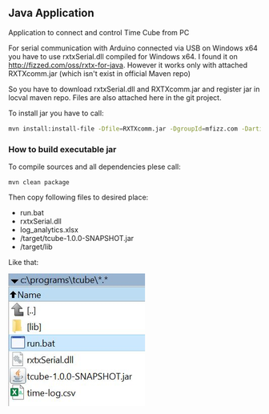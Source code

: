 ## Java Application

Application to connect and control Time Cube from PC

For serial communication with Arduino connected via USB on Windows x64 you have to use rxtxSerial.dll compiled for Windows x64.
I found it on http://fizzed.com/oss/rxtx-for-java.
However it works only with attached RXTXcomm.jar (which isn't exist in official Maven repo)

So you have to download rxtxSerial.dll and RXTXcomm.jar and register jar in locval maven repo.
Files are also attached here in the git project.

To install jar you have to call:
```bash
mvn install:install-file -Dfile=RXTXcomm.jar -DgroupId=mfizz.com -DartifactId=mfz-rxtx -Dversion=2.2.0 -Dpackaging=jar
```
### How to build executable jar
To compile sources and all dependencies plese call:
```
mvn clean package
```
Then copy following files to desired place:
* run.bat
* rxtxSerial.dll
* log_analytics.xlsx
* /target/tcube-1.0.0-SNAPSHOT.jar 
* /target/lib

Like that:

![Destination folder](folder.jpg?raw=true "Destination folder")
